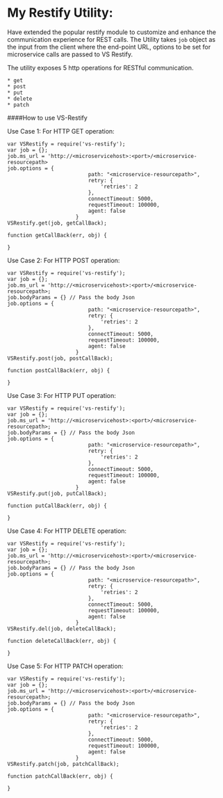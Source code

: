 # My Restify Utility:
Have extended the popular restify module to customize and enhance the communication experience for REST calls.
The Utility takes `job` object as the input from the client where the end-point URL, options to be set for microservice calls are passed to VS Restify.

The utility exposes 5 http operations for RESTful communication.
```
* get
* post
* put
* delete
* patch
```

####How to use VS-Restify

Use Case 1:
For HTTP GET operation:

```
var VSRestify = require('vs-restify');
var job = {};
job.ms_url = 'http://<microservicehost>:<port>/<microservice-resourcepath>
job.options = {
                          path: "<microservice-resourcepath>",
                          retry: {
                              'retries': 2
                          },
                          connectTimeout: 5000,
                          requestTimeout: 100000,
                          agent: false
                      }
VSRestify.get(job, getCallBack);

function getCallBack(err, obj) {

}
```


Use Case 2:
For HTTP POST operation:

```
var VSRestify = require('vs-restify');
var job = {};
job.ms_url = 'http://<microservicehost>:<port>/<microservice-resourcepath>;
job.bodyParams = {} // Pass the body Json
job.options = {
                          path: "<microservice-resourcepath>",
                          retry: {
                              'retries': 2
                          },
                          connectTimeout: 5000,
                          requestTimeout: 100000,
                          agent: false
                      }
VSRestify.post(job, postCallBack);

function postCallBack(err, obj) {

}
```


Use Case 3:
For HTTP PUT operation:

```
var VSRestify = require('vs-restify');
var job = {};
job.ms_url = 'http://<microservicehost>:<port>/<microservice-resourcepath>;
job.bodyParams = {} // Pass the body Json
job.options = {
                          path: "<microservice-resourcepath>",
                          retry: {
                              'retries': 2
                          },
                          connectTimeout: 5000,
                          requestTimeout: 100000,
                          agent: false
                      }
VSRestify.put(job, putCallBack);

function putCallBack(err, obj) {

}
```


Use Case 4:
For HTTP DELETE operation:

```
var VSRestify = require('vs-restify');
var job = {};
job.ms_url = 'http://<microservicehost>:<port>/<microservice-resourcepath>;
job.bodyParams = {} // Pass the body Json
job.options = {
                          path: "<microservice-resourcepath>",
                          retry: {
                              'retries': 2
                          },
                          connectTimeout: 5000,
                          requestTimeout: 100000,
                          agent: false
                      }
VSRestify.del(job, deleteCallBack);

function deleteCallBack(err, obj) {

}
```



Use Case 5:
For HTTP PATCH operation:

```
var VSRestify = require('vs-restify');
var job = {};
job.ms_url = 'http://<microservicehost>:<port>/<microservice-resourcepath>;
job.bodyParams = {} // Pass the body Json
job.options = {
                          path: "<microservice-resourcepath>",
                          retry: {
                              'retries': 2
                          },
                          connectTimeout: 5000,
                          requestTimeout: 100000,
                          agent: false
                      }
VSRestify.patch(job, patchCallBack);

function patchCallBack(err, obj) {

}
```